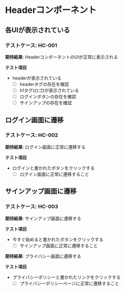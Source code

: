 # Headerコンポーネント
## 各UIが表示されている
### テストケース: HC-001
**期待結果**:
HeaderコンポーネントのUIが正常に表示される

**テスト項目**
- headerが表示されている
  - [ ] headerタグの存在を確認
  - [ ] h1タグ(ロゴ)が表示されている
  - [ ] ログインボタンの存在を確認
  - [ ] サインアップの存在を確認

## ログイン画面に遷移
### テストケース: HC-002
**期待結果**:
ログイン画面に正常に遷移する

**テスト項目**
- ログインと書かれたボタンをクリックする
  - [ ] ログイン画面に正常に遷移すること

## サインアップ画面に遷移
### テストケース: HC-003
**期待結果**:
サインアップ画面に遷移する

**テスト項目**
- 今すぐ始めると書かれたボタンをクリックする
  - [ ] サインアップ画面に正常に遷移すること

**期待結果**:
プライバシー画面に遷移する

**テスト項目**
- プライバシーポリシーと書かれたリンクをクリックする
  - [ ] プライバシーポリシーページに正常に遷移すること